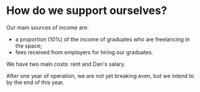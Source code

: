 # How do we support ourselves?

Our main sources of income are:
+ a proportion (10%) of the income of graduates who are freelancing in the space;
+ fees received from employers for hiring our graduates.

We have two main costs: rent and Dan's salary.

After one year of operation, we are not yet breaking even, but we intend to by the end of this year.
